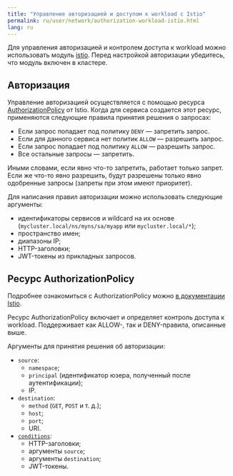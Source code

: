 ```yaml
---
title: "Управление авторизацией и доступом к workload c Istio"
permalink: ru/user/network/authorization-workload-istio.html
lang: ru
---
```


Для управления авторизацией и контролем доступа к workload можно использовать модуль [istio](/modules/istio/).
Перед настройкой авторизации убедитесь, что модуль включен в кластере.

<!-- перенесено из https://deckhouse.ru/products/kubernetes-platform/documentation/latest/modules/istio/#%D0%B0%D0%B2%D1%82%D0%BE%D1%80%D0%B8%D0%B7%D0%B0%D1%86%D0%B8%D1%8F -->

## Авторизация

Управление авторизацией осуществляется с помощью ресурса [AuthorizationPolicy](#ресурс-authorizationpolicy) от Istio. Когда для сервиса создается этот ресурс, применяются следующие правила принятия решения о запросах:

* Если запрос попадает под политику `DENY` — запретить запрос.
* Если для данного сервиса нет политик `ALLOW` — разрешить запрос.
* Если запрос попадает под политику `ALLOW` — разрешить запрос.
* Все остальные запросы — запретить.

Иными словами, если явно что-то запретить, работает только запрет. Если же что-то явно разрешить, будут разрешены только явно одобренные запросы (запреты при этом имеют приоритет).

Для написания правил авторизации можно использовать следующие аргументы:

* идентификаторы сервисов и wildcard на их основе (`mycluster.local/ns/myns/sa/myapp` или `mycluster.local/*`);
* пространство имен;
* диапазоны IP;
* HTTP-заголовки;
* JWT-токены из прикладных запросов.

## Ресурс AuthorizationPolicy

<!-- перенесено из https://deckhouse.ru/products/kubernetes-platform/documentation/latest/modules/istio/istio-cr.html#authorizationpolicy -->

Подробнее ознакомиться с AuthorizationPolicy можно [в документации Istio](https://istio.io/v1.19/docs/reference/config/security/authorization-policy/).

Ресурс AuthorizationPolicy включает и определяет контроль доступа к workload. Поддерживает как ALLOW-, так и DENY-правила, описанные выше.

Аргументы для принятия решения об авторизации:

* `source`:
  * `namespace`;
  * `principal` (идентификатор юзера, полученный после аутентификации);
  * IP.
* `destination`:
  * `method` (`GET`, `POST` и т. д.);
  * `host`;
  * `port`;
  * URI.
* [`conditions`](https://istio.io/v1.19/docs/reference/config/security/conditions/#supported-conditions):
  * HTTP-заголовки;
  * аргументы `source`;
  * аргументы `destination`;
  * JWT-токены.
